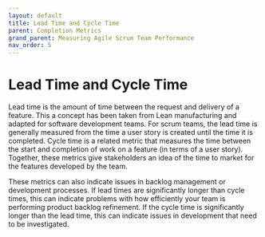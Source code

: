 ```yaml
---
layout: default
title: Lead Time and Cycle Time
parent: Completion Metrics
grand_parent: Measuring Agile Scrum Team Performance
nav_order: 5
---
```


# Lead Time and Cycle Time

Lead time is the amount of time between the request and delivery of a feature. This a concept has been taken from Lean manufacturing and adapted for 
software development teams. For scrum teams, the lead time is generally measured from the time a user story is created until the time it is completed. 
Cycle time is a related metric that measures the time between the start and completion of work on a feature (in terms of a user story). Together, these 
metrics give stakeholders an idea of the time to market for the features developed by the team. 

These metrics can also indicate issues in backlog management or development processes. If lead times are significantly longer than cycle times, this can 
indicate problems with how efficiently your team is performing product backlog refinement. If the cycle time is significantly longer than the lead time, 
this can indicate issues in development that need to be investigated.
